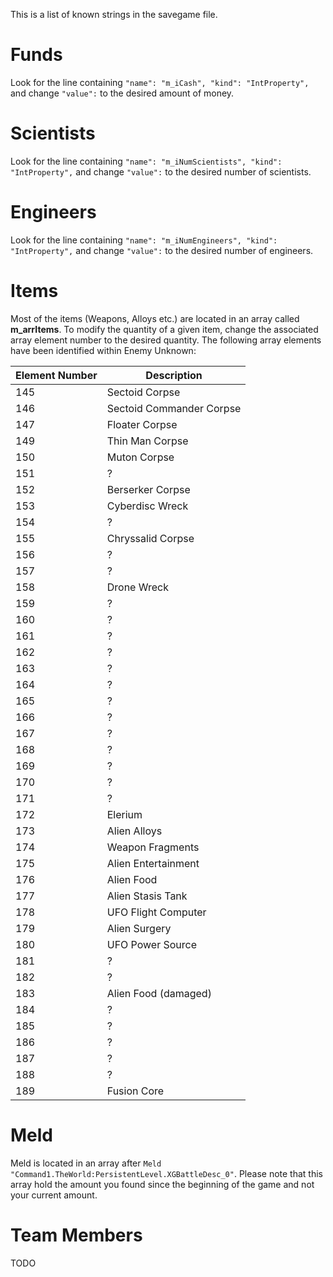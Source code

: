 This is a list of known strings in the savegame file.

# Funds

Look for the line containing `"name": "m_iCash", "kind": "IntProperty",` and change `"value":` to the desired amount of money.

# Scientists

Look for the line containing `"name": "m_iNumScientists", "kind": "IntProperty",` and change `"value":` to the desired number of scientists.

# Engineers

Look for the line containing `"name": "m_iNumEngineers", "kind": "IntProperty",` and change `"value":` to the desired number of engineers.

# Items

Most of the items (Weapons, Alloys etc.) are located in an array called **m_arrItems**. To modify the quantity of a given item, change the associated array element number to the desired quantity. The following array elements have been identified within Enemy Unknown:

|Element Number|Description|
|----|----|
|145|Sectoid Corpse|
|146|Sectoid Commander Corpse|
|147|Floater Corpse|
|149|Thin Man Corpse|
|150|Muton Corpse|
|151|?|
|152|Berserker Corpse|
|153|Cyberdisc Wreck|
|154|?|
|155|Chryssalid Corpse|
|156|?|
|157|?|
|158|Drone Wreck|
|159|?|
|160|?|
|161|?|
|162|?|
|163|?|
|164|?|
|165|?|
|166|?|
|167|?|
|168|?|
|169|?|
|170|?|
|171|?|
|172|Elerium|
|173|Alien Alloys|
|174|Weapon Fragments|
|175|Alien Entertainment|
|176|Alien Food|
|177|Alien Stasis Tank|
|178|UFO Flight Computer|
|179|Alien Surgery|
|180|UFO Power Source|
|181|?|
|182|?|
|183|Alien Food (damaged)|
|184|?|
|185|?|
|186|?|
|187|?|
|188|?|
|189|Fusion Core|

# Meld 

Meld is located in an array after `Meld "Command1.TheWorld:PersistentLevel.XGBattleDesc_0"`. 
Please note that this array hold the amount you found since the beginning of the game and not your current amount. 

# Team Members

TODO